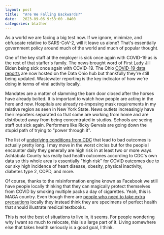 ```yaml
---
layout: post
title:  "Are We Falling Backwards?"
date:   2023-09-06 9:53:00 -0400
categories: blather
---
```

As a world we are facing a big test now.  If we ignore, minimize, and obfuscate relative to SARS-CoV-2, will it leave us alone?  That's essentially government policy around much of the world and much of popular thought.  

One of the key staff at the employer is sick once again with COVID-19 as is the rest of that staffer's family.  The news brought word of First Lady Jill Biden being sick once again with COVID-19.  The Ohio [COVID-19 data reports](https://data.ohio.gov/wps/portal/gov/data/view/covid-19-reporting) are now hosted on the Data Ohio hub but thankfully they're still being updated.  Wastewater reporting is the key indicator of how we're doing in terms of viral activity locally.

Mandates are a matter of slamming the barn door closed after the horses have already bolted.  It is important to watch how people are acting in the here and now.  Hospitals are already re-imposing mask requirements in my relative region as seen in New York State.  News outlets increasingly have their reporters separated so that some are working from home and are distributed away from being concentrated in studios.  Schools are seeing staff out sick again.  Performers like Ricky Gervais are going down the stupid path of trying to "power through it".

The list of [underlying conditions from CDC](https://www.cdc.gov/coronavirus/2019-ncov/hcp/clinical-care/underlyingconditions.html) that lead to bad outcomes is actually pretty long.  I may move in the worst circles but for the people I encounter daily they generally are high risk in at least two or more ways.  Ashtabula County has really bad health outcomes according to CDC's own data so this whole area is essentially "high risk" for COVID outcomes due to our sky high incidence of heart disease, obesity, physical inactivity, diabetes type 2, COPD, and more.

Of course, thanks to the misinformation engine known as Facebook we still have people locally thinking that they can magically protect themselves from COVID by smoking multiple packs a day of cigarettes.  Yeah, this is MAGA country.  Even though there are [people who need to take extra precautions](https://www.cdc.gov/coronavirus/2019-ncov/need-extra-precautions/people-with-medical-conditions.html) locally they instead think they are specimens of perfect health that should illustrate medical textbooks.

This is not the best of situations to live in, it seems.  For people wondering why I want so much to relocate, this is a large part of it.  Living somewhere else that takes health seriously is a good goal, I think.
